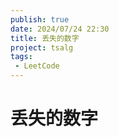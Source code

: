 ```yaml
---
publish: true
date: 2024/07/24 22:30
title: 丢失的数字
project: tsalg
tags:
 - LeetCode
---
```


# 丢失的数字
